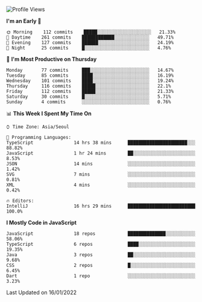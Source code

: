 <!--START_SECTION:waka-->
![Profile Views](http://img.shields.io/badge/Profile%20Views-0-blue)

**I'm an Early 🐤** 

```text
🌞 Morning    112 commits    █████░░░░░░░░░░░░░░░░░░░░   21.33% 
🌆 Daytime    261 commits    ████████████░░░░░░░░░░░░░   49.71% 
🌃 Evening    127 commits    ██████░░░░░░░░░░░░░░░░░░░   24.19% 
🌙 Night      25 commits     █░░░░░░░░░░░░░░░░░░░░░░░░   4.76%

```
📅 **I'm Most Productive on Thursday** 

```text
Monday       77 commits     ███░░░░░░░░░░░░░░░░░░░░░░   14.67% 
Tuesday      85 commits     ████░░░░░░░░░░░░░░░░░░░░░   16.19% 
Wednesday    101 commits    ████░░░░░░░░░░░░░░░░░░░░░   19.24% 
Thursday     116 commits    █████░░░░░░░░░░░░░░░░░░░░   22.1% 
Friday       112 commits    █████░░░░░░░░░░░░░░░░░░░░   21.33% 
Saturday     30 commits     █░░░░░░░░░░░░░░░░░░░░░░░░   5.71% 
Sunday       4 commits      ░░░░░░░░░░░░░░░░░░░░░░░░░   0.76%

```


📊 **This Week I Spent My Time On** 

```text
⌚︎ Time Zone: Asia/Seoul

💬 Programming Languages: 
TypeScript               14 hrs 38 mins      ██████████████████████░░░   88.82% 
JavaScript               1 hr 24 mins        ██░░░░░░░░░░░░░░░░░░░░░░░   8.53% 
JSON                     14 mins             ░░░░░░░░░░░░░░░░░░░░░░░░░   1.42% 
SVG                      7 mins              ░░░░░░░░░░░░░░░░░░░░░░░░░   0.81% 
XML                      4 mins              ░░░░░░░░░░░░░░░░░░░░░░░░░   0.42%

🔥 Editors: 
IntelliJ                 16 hrs 29 mins      █████████████████████████   100.0%

```

**I Mostly Code in JavaScript** 

```text
JavaScript               18 repos            ██████████████░░░░░░░░░░░   58.06% 
TypeScript               6 repos             ████░░░░░░░░░░░░░░░░░░░░░   19.35% 
Java                     3 repos             ██░░░░░░░░░░░░░░░░░░░░░░░   9.68% 
CSS                      2 repos             █░░░░░░░░░░░░░░░░░░░░░░░░   6.45% 
Dart                     1 repo              ░░░░░░░░░░░░░░░░░░░░░░░░░   3.23%

```



 Last Updated on 16/01/2022
<!--END_SECTION:waka-->
